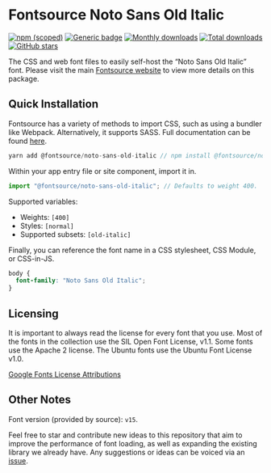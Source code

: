 # Fontsource Noto Sans Old Italic

[![npm (scoped)](https://img.shields.io/npm/v/@fontsource/noto-sans-old-italic?color=brightgreen)](https://www.npmjs.com/package/@fontsource/noto-sans-old-italic) [![Generic badge](https://img.shields.io/badge/fontsource-passing-brightgreen)](https://github.com/fontsource/fontsource) [![Monthly downloads](https://badgen.net/npm/dm/@fontsource/noto-sans-old-italic)](https://github.com/fontsource/fontsource) [![Total downloads](https://badgen.net/npm/dt/@fontsource/noto-sans-old-italic)](https://github.com/fontsource/fontsource) [![GitHub stars](https://img.shields.io/github/stars/fontsource/fontsource.svg?style=social&label=Star)](https://github.com/fontsource/fontsource/stargazers)

The CSS and web font files to easily self-host the “Noto Sans Old Italic” font. Please visit the main [Fontsource website](https://fontsource.org/fonts/noto-sans-old-italic) to view more details on this package.

## Quick Installation

Fontsource has a variety of methods to import CSS, such as using a bundler like Webpack. Alternatively, it supports SASS. Full documentation can be found [here](https://fontsource.org/docs/introduction).

```javascript
yarn add @fontsource/noto-sans-old-italic // npm install @fontsource/noto-sans-old-italic
```

Within your app entry file or site component, import it in.

```javascript
import "@fontsource/noto-sans-old-italic"; // Defaults to weight 400.
```

Supported variables:

- Weights: `[400]`
- Styles: `[normal]`
- Supported subsets: `[old-italic]`

Finally, you can reference the font name in a CSS stylesheet, CSS Module, or CSS-in-JS.

```css
body {
  font-family: "Noto Sans Old Italic";
}
```



## Licensing

It is important to always read the license for every font that you use.
Most of the fonts in the collection use the SIL Open Font License, v1.1. Some fonts use the Apache 2 license. The Ubuntu fonts use the Ubuntu Font License v1.0.

[Google Fonts License Attributions](https://fonts.google.com/attribution)

## Other Notes

Font version (provided by source): `v15`.

Feel free to star and contribute new ideas to this repository that aim to improve the performance of font loading, as well as expanding the existing library we already have. Any suggestions or ideas can be voiced via an [issue](https://github.com/fontsource/fontsource/issues).

